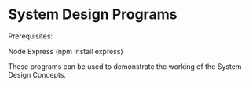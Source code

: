 # System Design Programs

Prerequisites:

Node
Express (npm install express)

These programs can be used to demonstrate the working of the System Design Concepts.
